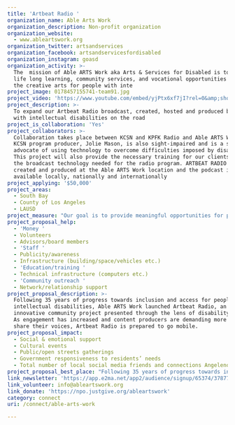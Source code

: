 ```yaml
---
title: 'Artbeat Radio '
organization_name: Able Arts Work
organization_description: Non-profit organization
organization_website:
  - www.ableartswork.org
organization_twitter: artsandservices
organization_facebook: artsandservicesfordisabled
organization_instagram: goasd
organization_activity: >-
  The  mission of Able ARTS Work aka Arts & Services for Disabled is to provide
  life long learning, community services, and vocational opportunities through
  the creative arts for people with inte
project_image: 0178457155741-team91.jpg
project_video: 'https://www.youtube.com/embed/yjPtx6xf7jI?rel=0&amp;showinfo=0'
project_description: >-
  To expand our Artbeat Radio broadcast, created, hosted and produced by people
  with intellectual disabilities on the road
project_is_collaboration: 'Yes'
project_collaborators: >-
  Collaboration takes place between KCSN and KPFK Radio and Able ARTS Work. The
  KCSN program producer, Jolie Mason, is also sight-impaired and is a strong
  advocate of using technology to overcome difficulties imposed by disabilities.
  This project will also provide the necessary training for our clients using
  the broadcast technology needed for the radio program. ARTBEAT RADIO is
  created and produced at the Able ARTS Work location and the podcast is
  available locally, nationally and internationally
project_applying: '$50,000'
project_areas:
  - South Bay
  - County of Los Angeles
  - LAUSD
project_measure: "Our goal is to provide meaningful opportunities for people with and without disabilities to engage through the arts.\nOur measures of success:\n1.)\tResident artists with intellectual disabilities attending Able ARTS Work will have increased opportunities to create, host and produce Artbeat Radio content in various communities. \n2.)\tThe Artbeat Radio audience will grow through social media engagement, podcast subscriptions.\n3.)\tGrowing interest in providing inclusive opportunities at events, organizations, corporations, and institutions, as evidenced through connections we can make with community stakeholders."
project_proposal_help:
  - 'Money '
  - Volunteers
  - Advisors/board members
  - 'Staff '
  - Publicity/awareness
  - Infrastructure (building/space/vehicles etc.)
  - 'Education/training '
  - Technical infrastructure (computers etc.)
  - 'Community outreach '
  - Network/relationship support
project_proposal_description: >-
  Following 35 years of progress towards inclusion and access for people with
  intellectual disabilities, Able ARTS Work launched Artbeat Radio, an
  innovative community project presented through the lens of disability culture.
  As engagement has increased and content producers are demanding more access to
  share their voices, Artbeat Radio is prepared to go mobile.
project_proposal_impact:
  - Social & emotional support
  - Cultural events
  - Public/open streets gatherings
  - Government responsiveness to residents’ needs
  - Total number of local social media friends and connections Angelenos have
project_proposal_best_place: "Following 35 years of progress towards inclusion and access for people with intellectual disabilities, Able ARTS Work launched Artbeat Radio, an innovative community project presented through the lens of disability culture. As engagement has increased and content producers are demanding more access to share their voices, Artbeat Radio is prepared to go mobile.  Programming has been hosted and produced by adults with intellectual disabilities since 2013, introducing communities to a population historically sidelined from society. \n•\tBuild new or enhance existing organizational capacity?\nAble ARTS Work aims to continue our role as disability culture advocates by delivering relevant, stimulating and meaningful content after 35 years through the creative arts.  We seek to continue this work by expanding an existing program to address the evolving creative goals of the resident artists who receive our services.  In doing so, we will continue our role as community leaders in the disability and arts community.  \n•\tEngage residents and stakeholders\nOur plan is to add the mobile element to a traditionally structured radio program. Our mobile recording studio will travel to a variety of community spaces, delivering “on the scene” coverage, providing resident artists and the general population an opportunity to engage with Artbeat Radio personalities, creative projects and contribute to themes addressed.  Participants will therefore actively make connections throughout diverse Los Angeles communities, revealing shared cultural, socio-economic and creative voices represented in disability culture.  Including the voices of a general population is relevant and crucial to our advocacy work in presenting inclusive opportunities for people with and without disabilities.\n•\tExpand a program \nExpanding Artbeat Radio from a traditional radio program to a mobile program available to the community at large will bring participants increased opportunities to share their voices, make connections and actively participate in changing perceptions on disability.  Expanding the program will include the addition of community collaborative concerts, interviews and expressive arts therapy podcasts to an already successful music podcast program.  Those participating in the Artbeat Radio project will have the opportunity to share their contributions through social media, which will be further enhanced by broadcasting segments with our partners on KPFK 90.7 FM and KCSN 88.5 FM\n•\tHow to Develop a communication or marketing strategy \nIn partnership with KPFK 90.7 and KCSN 88.5, Able ARTS Work will implement a comprehensive communications and marketing strategy targeting the disability, art, music, clinical arts therapy and education communities in the South Bay and other targeted Los Angeles neighborhoods.  Through social media and leveraging partnerships with ACLB and the LACAC, a communications plan will include the sharing of strategic information to build  engagement."
link_newsletter: 'https://app.e2ma.net/app2/audience/signup/65374/37877/?v=a'
link_volunteer: info@ableartswork.org
link_donate: 'https://npo.justgive.org/ableartswork'
category: connect
uri: /connect/able-arts-work

---
```

